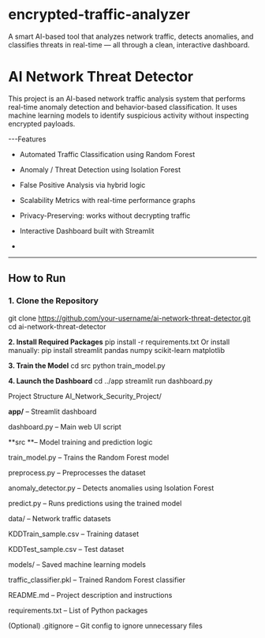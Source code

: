# encrypted-traffic-analyzer
A smart AI-based tool that analyzes network traffic, detects anomalies, and classifies threats in real-time — all through a clean, interactive dashboard.

# AI Network Threat Detector

This project is an AI-based network traffic analysis system that performs real-time anomaly detection and behavior-based classification. It uses machine learning models to identify suspicious activity without inspecting encrypted payloads.

---Features
- Automated Traffic Classification using Random Forest
- Anomaly / Threat Detection using Isolation Forest
- False Positive Analysis via hybrid logic
- Scalability Metrics with real-time performance graphs
- Privacy-Preserving: works without decrypting traffic
- Interactive Dashboard built with Streamlit

- 
---

## How to Run

### 1. Clone the Repository

git clone https://github.com/your-username/ai-network-threat-detector.git
cd ai-network-threat-detector

**2. Install Required Packages**
pip install -r requirements.txt
Or install manually:
pip install streamlit pandas numpy scikit-learn matplotlib

**3. Train the Model**
cd src
python train_model.py

**4. Launch the Dashboard**
cd ../app
streamlit run dashboard.py


Project Structure 
AI_Network_Security_Project/

**app/** – Streamlit dashboard

dashboard.py – Main web UI script

**src **– Model training and prediction logic

train_model.py – Trains the Random Forest model

preprocess.py – Preprocesses the dataset

anomaly_detector.py – Detects anomalies using Isolation Forest

predict.py – Runs predictions using the trained model

data/ – Network traffic datasets

KDDTrain_sample.csv – Training dataset

KDDTest_sample.csv – Test dataset

models/ – Saved machine learning models

traffic_classifier.pkl – Trained Random Forest classifier

README.md – Project description and instructions

requirements.txt – List of Python packages

(Optional) .gitignore – Git config to ignore unnecessary files



